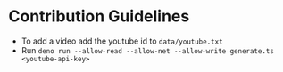 # Contribution Guidelines

- To add a video add the youtube id to `data/youtube.txt`
- Run `deno run --allow-read --allow-net --allow-write generate.ts <youtube-api-key>`

